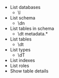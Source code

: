 - List databases
    - \l
- List schema
    - \dn
- List tables in schema
    - \dt metadata.*
- List tables
    - \dt
- List types
    - \dT
- List indexes
- List roles
- Show table details
